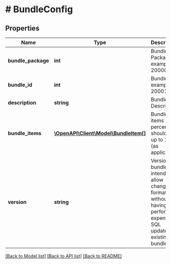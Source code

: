 # # BundleConfig

## Properties

Name | Type | Description | Notes
------------ | ------------- | ------------- | -------------
**bundle_package** | **int** | Bundle Package - example:  20000 | [optional] 
**bundle_id** | **int** | Bundle Id - example:  20001 | [optional] 
**description** | **string** | Bundle Description | [optional] 
**bundle_items** | [**\OpenAPI\Client\Model\BundleItem[]**](BundleItem.md) | Bundled items - percentage should add up to 100% (as applicable) | [optional] 
**version** | **string** | Version for bundle - intended to allow changes to format   without having to perform expensive SQL updates on existing bundles | [optional] 

[[Back to Model list]](../../README.md#documentation-for-models) [[Back to API list]](../../README.md#documentation-for-api-endpoints) [[Back to README]](../../README.md)


